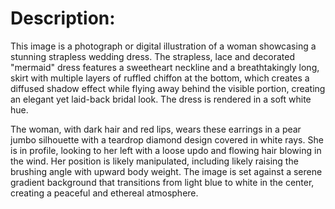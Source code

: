 
# Description:
This image is a photograph or digital illustration of a woman showcasing a stunning strapless wedding dress. The strapless, lace and decorated "mermaid" dress features a sweetheart neckline and a breathtakingly long, skirt with multiple layers of ruffled chiffon at the bottom, which creates a diffused shadow effect while flying away behind the visible portion, creating an elegant yet laid-back bridal look. The dress is rendered in a soft white hue.

The woman, with dark hair and red lips, wears these earrings in a pear jumbo silhouette with a teardrop diamond design covered in white rays. She is in profile, looking to her left with a loose updo and flowing hair blowing in the wind. Her position is likely manipulated, including likely raising the brushing angle with upward body weight. The image is set against a serene gradient background that transitions from light blue to white in the center, creating a peaceful and ethereal atmosphere.
